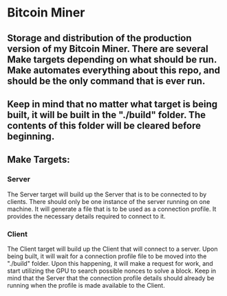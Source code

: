 # Bitcoin Miner
## Storage and distribution of the production version of my Bitcoin Miner. There are several Make targets depending on what should be run. Make automates everything about this repo, and should be the only command that is ever run.

## Keep in mind that no matter what target is being built, it will be built in the "./build" folder. The contents of this folder will be cleared before beginning.

## Make Targets:
### Server
The Server target will build up the Server that is to be connected to by clients. There should only be one instance of the server running on one machine. It will generate a file that is to be used as a connection profile. It provides the necessary details required to connect to it.

### Client
The Client target will build up the Client that will connect to a server. Upon being built, it will wait for a connection profile file to be moved into the "./build" folder. Upon this happening, it will make a request for work, and start utilizing the GPU to search possible nonces to solve a block. Keep in mind that the Server that the connection profile details should already be running when the profile is made available to the Client.
